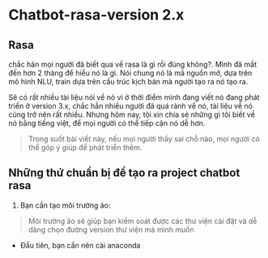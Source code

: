 # Chatbot-rasa-version 2.x

## Rasa
chắc hản mọi người đã biết qua về rasa là gì rồi đúng không?. Mình đã mất đến hơn 2 tháng để hiểu nó là gì. Nói chung nó là mã nguồn mở, dựa trên mô hình NLU, train dựa trên cấu trúc kịch bản mà người tạo ra nó tạo ra.

Sẽ có rất nhiều tài liệu nói về nó vì ở thời điểm mình đang viết nó đang phát triển ở version 3.x, chắc hẳn nhiều người đã quá rành về nó, tài liệu về nó cũng trở nên rất nhiều. Nhưng hôm nay, tôi xin chia sẻ những gì tôi biết về nó bằng tiếng việt, để mọi người có thể tiếp cận nó dễ hơn.
> Trong suốt bài viết này, nếu mọi người thấy sai chỗ nào, mọi người có thể góp ý giúp để phát triển thêm.

## Những thứ chuẩn bị để tạo ra project chatbot rasa
1. Bạn cần tạo môi trường ảo:

> Môi trường ảo sẽ giúp bạn kiểm soát được các thư viện cài đặt và dễ dàng chọn đường version thư viện mà mình muốn

- Đầu tiên, bạn cần nên cài anaconda 
